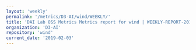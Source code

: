 ```yaml
---
layout: 'weekly'
permalink: '/metrics/D3-AI/wind/WEEKLY/'
title: 'DAI Lab OSS Metrics Metrics report for wind | WEEKLY-REPORT-2019-02-03'
organization: 'D3-AI'
repository: 'wind'
current_date: '2019-02-03'
---
```


